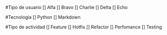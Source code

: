 #Tipo de usuario
 [] Alfa
 [] Bravo
 [] Charlie
 [] Delta
 [] Echo

 #Tecnologia
 [] Python
 [] Markdown

 #Tipo de actividad
 [] Feature
 [] Hotfix
 [] Refactor
 [] Perfomance
 [] Testing
